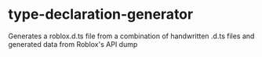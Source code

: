 # type-declaration-generator
Generates a roblox.d.ts file from a combination of handwritten .d.ts files and generated data from Roblox's API dump
